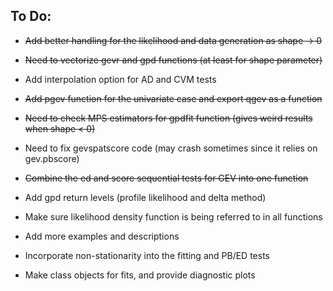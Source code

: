 ## **To Do:** ##

* ~~Add better handling for the likelihood and data generation as shape -> 0~~

* ~~Need to vectorize gevr and gpd functions (at least for shape parameter)~~

* Add interpolation option for AD and CVM tests

* ~~Add pgev function for the univariate case and export qgev as a function~~

* ~~Need to check MPS estimators for gpdfit function (gives weird results when shape < 0)~~

* Need to fix gevspatscore code (may crash sometimes since it relies on gev.pbscore)

* ~~Combine the ed and score sequential tests for GEV into one function~~

* Add gpd return levels (profile likelihood and delta method)

* Make sure likelihood density function is being referred to in all functions

* Add more examples and descriptions

* Incorporate non-stationarity into the fitting and PB/ED tests

* Make class objects for fits, and provide diagnostic plots